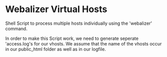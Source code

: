 # Webalizer Virtual Hosts

Shell Script to process multiple hosts individually using the 'webalizer' command.

In order to make this Script work, we need to generate seperate 'access.log's for our vhosts. We assume that the name of the vhosts occur in our public_html folder as well as in our logfile.